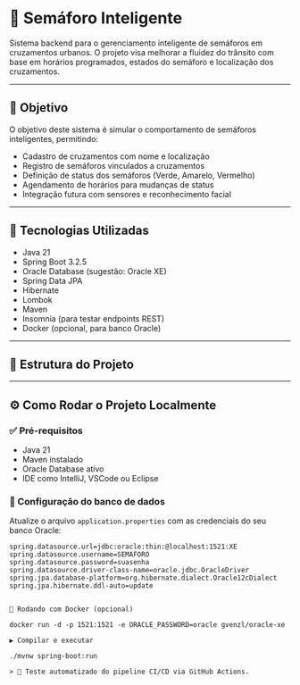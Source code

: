 # 🚦 Semáforo Inteligente

Sistema backend para o gerenciamento inteligente de semáforos em cruzamentos urbanos. O projeto visa melhorar a fluidez do trânsito com base em horários programados, estados do semáforo e localização dos cruzamentos.

---

## 📌 Objetivo

O objetivo deste sistema é simular o comportamento de semáforos inteligentes, permitindo:

- Cadastro de cruzamentos com nome e localização
- Registro de semáforos vinculados a cruzamentos
- Definição de status dos semáforos (Verde, Amarelo, Vermelho)
- Agendamento de horários para mudanças de status
- Integração futura com sensores e reconhecimento facial

---

## 🧰 Tecnologias Utilizadas

- Java 21  
- Spring Boot 3.2.5  
- Oracle Database (sugestão: Oracle XE)  
- Spring Data JPA  
- Hibernate  
- Lombok  
- Maven  
- Insomnia (para testar endpoints REST)  
- Docker (opcional, para banco Oracle)

---

## 📁 Estrutura do Projeto


---

## ⚙️ Como Rodar o Projeto Localmente

### ✅ Pré-requisitos

- Java 21
- Maven instalado
- Oracle Database ativo
- IDE como IntelliJ, VSCode ou Eclipse

### 🔧 Configuração do banco de dados

Atualize o arquivo `application.properties` com as credenciais do seu banco Oracle:

```properties
spring.datasource.url=jdbc:oracle:thin:@localhost:1521:XE
spring.datasource.username=SEMAFORO
spring.datasource.password=suasenha
spring.datasource.driver-class-name=oracle.jdbc.OracleDriver
spring.jpa.database-platform=org.hibernate.dialect.Oracle12cDialect
spring.jpa.hibernate.ddl-auto=update


🐳 Rodando com Docker (opcional)

docker run -d -p 1521:1521 -e ORACLE_PASSWORD=oracle gvenzl/oracle-xe

▶ Compilar e executar

./mvnw spring-boot:run

> 🔁 Teste automatizado do pipeline CI/CD via GitHub Actions.

